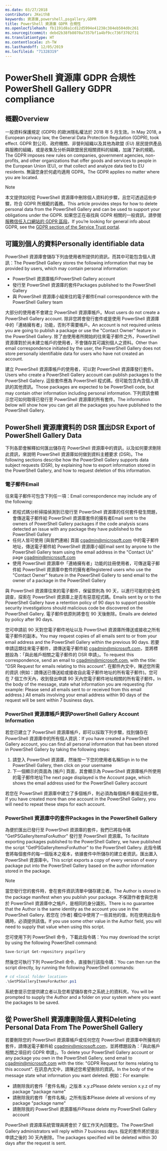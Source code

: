 ```yaml
---
ms.date: 03/27/2018
contributor: JKeithB
keywords: 資源庫,powershell,psgallery,GDPR
title: PowerShell 資源庫 GDPR 合規性
ms.openlocfilehash: fb1191d8a1cd12d5994e41238c384eb504d0c261
ms.sourcegitcommit: debd2b38fb8070a7357bf1a4bf9cc736f3702f31
ms.translationtype: HT
ms.contentlocale: zh-TW
ms.lasthandoff: 12/05/2019
ms.locfileid: "71328319"
---
```

# <a name="powershell-gallery-gdpr-compliance"></a><span data-ttu-id="e90d9-103">PowerShell 資源庫 GDPR 合規性</span><span class="sxs-lookup"><span data-stu-id="e90d9-103">PowerShell Gallery GDPR compliance</span></span>

## <a name="overview"></a><span data-ttu-id="e90d9-104">概觀</span><span class="sxs-lookup"><span data-stu-id="e90d9-104">Overview</span></span>

<span data-ttu-id="e90d9-105">一般資料保護規定 (GDPR) 的歐洲隱私權法於 2018 年 5 月生效。</span><span class="sxs-lookup"><span data-stu-id="e90d9-105">In May 2018, a European privacy law, the General Data Protection Regulation (GDPR), took effect.</span></span>
<span data-ttu-id="e90d9-106">GDPR 對公司、政府機關、非營利組織以及其他為歐盟 (EU) 居民提供產品與服務的組織，或是收集及分析與歐盟居民相關資料的組織，加諸了新的規範。</span><span class="sxs-lookup"><span data-stu-id="e90d9-106">The GDPR imposes new rules on companies, government agencies, non-profits, and other organizations that offer goods and services to people in the European Union (EU), or that collect and analyze data tied to EU residents.</span></span>
<span data-ttu-id="e90d9-107">無論您身於何處均適用 GDPR。</span><span class="sxs-lookup"><span data-stu-id="e90d9-107">The GDPR applies no matter where you are located.</span></span>

> [!NOTE]
> <span data-ttu-id="e90d9-108">本文提供如何從 PowerShell 資源庫中刪除個人資料的步驟，且您可透過這些步驟，符合 GDPR 所規範的義務。</span><span class="sxs-lookup"><span data-stu-id="e90d9-108">This article provides steps for how to delete personal data from the PowerShell Gallery and can be used to support your obligations under the GDPR.</span></span> <span data-ttu-id="e90d9-109">如果您正在尋找與 GDPR 相關的一般資訊，請參閱[服務信任入口網站的 GDPR 區段](https://servicetrust.microsoft.com/ViewPage/GDPRGetStarted)。</span><span class="sxs-lookup"><span data-stu-id="e90d9-109">If you’re looking for general info about GDPR, see the [GDPR section of the Service Trust portal](https://servicetrust.microsoft.com/ViewPage/GDPRGetStarted).</span></span>

## <a name="personally-identifiable-data"></a><span data-ttu-id="e90d9-110">可識別個人的資料</span><span class="sxs-lookup"><span data-stu-id="e90d9-110">Personally identifiable data</span></span>

<span data-ttu-id="e90d9-111">PowerShell 資源庫會儲存下列由使用者所提供的資訊，而其中可能包含個人資訊：</span><span class="sxs-lookup"><span data-stu-id="e90d9-111">The PowerShell Gallery stores the following information that may be provided by users, which may contain personal information:</span></span>

- <span data-ttu-id="e90d9-112">PowerShell 資源庫帳戶</span><span class="sxs-lookup"><span data-stu-id="e90d9-112">PowerShell Gallery account</span></span>
- <span data-ttu-id="e90d9-113">發行至 PowerShell 資源庫的套件</span><span class="sxs-lookup"><span data-stu-id="e90d9-113">Packages published to the PowerShell Gallery</span></span>
- <span data-ttu-id="e90d9-114">與 PowerShell 資源庫小組來往的電子郵件</span><span class="sxs-lookup"><span data-stu-id="e90d9-114">Email correspondence with the PowerShell Gallery team</span></span>

<span data-ttu-id="e90d9-115">大部分的使用者不會建立 PowerShell 資源庫帳戶。</span><span class="sxs-lookup"><span data-stu-id="e90d9-115">Most users do not create a PowerShell Gallery account.</span></span>
<span data-ttu-id="e90d9-116">除非您將會發行套件或是使用 PowerShell 資源庫中的「連絡擁有者」功能，否則不需要帳戶。</span><span class="sxs-lookup"><span data-stu-id="e90d9-116">An account is not required unless you are going to publish a package or use the "Contact Owner" feature in the PowerShell Gallery.</span></span>
<span data-ttu-id="e90d9-117">除了由使用者所開始的往來電子郵件之外，PowerShell 資源庫對於尚未建立帳戶的使用者，不會儲存其可識別個人之資料。</span><span class="sxs-lookup"><span data-stu-id="e90d9-117">Other than email correspondence initiated by the user, the PowerShell Gallery does not store personally identifiable data for users who have not created an account.</span></span>

<span data-ttu-id="e90d9-118">建立 PowerShell 資源庫帳戶的使用者，可以對 PowerShell 資源庫發行套件。</span><span class="sxs-lookup"><span data-stu-id="e90d9-118">Users who create a PowerShell Gallery account can publish packages to the PowerShell Gallery.</span></span>
<span data-ttu-id="e90d9-119">這些套件應為 PowerShell 程式碼，但可能包含內含個人資訊的其他資訊。</span><span class="sxs-lookup"><span data-stu-id="e90d9-119">Those packages are expected to be PowerShell code, but may contain other information including personal information.</span></span>
<span data-ttu-id="e90d9-120">下列資訊會顯示您可如何取得已發行至 PowerShell 資源庫的所有套件。</span><span class="sxs-lookup"><span data-stu-id="e90d9-120">The information below will show how you can get all the packages you have published to the PowerShell Gallery.</span></span>

## <a name="dsr-export-of-powershell-gallery-data"></a><span data-ttu-id="e90d9-121">PowerShell 資源庫資料的 DSR 匯出</span><span class="sxs-lookup"><span data-stu-id="e90d9-121">DSR Export of PowerShell Gallery Data</span></span>

<span data-ttu-id="e90d9-122">下列各節會解釋如何匯出儲存在 PowerShell 資源庫中的資訊，以及如何要求刪除此資訊，來說明 PowerShell 資源庫如何做到資料主體要求 (DSR)。</span><span class="sxs-lookup"><span data-stu-id="e90d9-122">The following sections describe how the PowerShell Gallery supports data subject requests (DSR), by explaining how to export information stored in the PowerShell Gallery, and how to request deletion of this information.</span></span>

### <a name="email"></a><span data-ttu-id="e90d9-123">電子郵件</span><span class="sxs-lookup"><span data-stu-id="e90d9-123">Email</span></span>

<span data-ttu-id="e90d9-124">往來電子郵件可包含下列任一項：</span><span class="sxs-lookup"><span data-stu-id="e90d9-124">Email correspondence may include any of the following:</span></span>

- <span data-ttu-id="e90d9-125">若程式碼分析掃描偵測到已發行至 PowerShell 資源庫的任何套件發生問題，會傳送電子郵件給 PowerShell 資源庫套件的擁有者</span><span class="sxs-lookup"><span data-stu-id="e90d9-125">Email sent to the owners of PowerShell Gallery packages if the code analysis scans detected an issue with any package they have published to the PowerShell Gallery</span></span>
- <span data-ttu-id="e90d9-126">任何人皆可使用 [與我們連絡] 頁面 [cgadmin@microsoft.com](mailto:cgadmin@microsoft.com) 中的電子郵件地址，傳送電子郵件給 PowerShell 資源庫小組</span><span class="sxs-lookup"><span data-stu-id="e90d9-126">Email sent by anyone to the PowerShell Gallery team using the email address in the "Contact Us" page [cgadmin@microsoft.com](mailto:cgadmin@microsoft.com)</span></span>
- <span data-ttu-id="e90d9-127">使用 PowerShell 資源庫中「連絡擁有者」功能的註冊使用者，可傳送電子郵件給 PowerShell 資源庫中套件的擁有者</span><span class="sxs-lookup"><span data-stu-id="e90d9-127">Registered users who use the "Contact Owner" feature in the PowerShell Gallery to send email to the owner of a package in the PowerShell Gallery</span></span>

<span data-ttu-id="e90d9-128">與 PowerShell 資源庫往來的電子郵件，保留原則為 90 天，以進行可能的安全性調查，探索在 PowerShell 資源庫上是否有惡意程式碼。</span><span class="sxs-lookup"><span data-stu-id="e90d9-128">Emails sent by or to the PowerShell Gallery have a retention policy of 90 days to support possible security investigations should malicious code be discovered on the PowerShell Gallery.</span></span>
<span data-ttu-id="e90d9-129">電子郵件依原則將會在 90 天後刪除。</span><span class="sxs-lookup"><span data-stu-id="e90d9-129">Emails are deleted by policy after 90 days.</span></span>

<span data-ttu-id="e90d9-130">您可申請前 90 天對您電子郵件地址以及 PowerShell 資源庫所傳送或接收之所有電子郵件的副本。</span><span class="sxs-lookup"><span data-stu-id="e90d9-130">You may request copies of all emails sent to or from your email address and the PowerShell Gallery within the previous 90 days.</span></span>
<span data-ttu-id="e90d9-131">若要申請這類往來電子郵件，請傳送電子郵件給 [cgadmin@microsoft.com](mailto:cgadmin@microsoft.com)，並將標題設為：「與此帳戶相關之電子郵件的 DSR 申請」。</span><span class="sxs-lookup"><span data-stu-id="e90d9-131">To request this correspondence, send an email to [cgadmin@microsoft.com](mailto:cgadmin@microsoft.com), with the title: "DSR Request for emails relating to this account".</span></span>
<span data-ttu-id="e90d9-132">在郵件內文中，陳述您所需的資訊 (例如：請傳送已傳送給或接收自此電子郵件地址的所有電子郵件)。您可在 7 個工作天內，收到發出申請 90 天內您電子郵件地址相關的所有電子郵件。</span><span class="sxs-lookup"><span data-stu-id="e90d9-132">In the body of the message, state what information you are requesting (for example: Please send all emails sent to or received from this email address.) All emails involving your email address within 90 days of the request will be sent within 7 business days.</span></span>

### <a name="powershell-gallery-account-information"></a><span data-ttu-id="e90d9-133">PowerShell 資源庫帳戶資訊</span><span class="sxs-lookup"><span data-stu-id="e90d9-133">PowerShell Gallery Account Information</span></span>

<span data-ttu-id="e90d9-134">若您已建立了 PowerShell 資源庫帳戶，即可以採取下列步驟，找到儲存在 PowerShell 資源庫中的所有個人資訊：</span><span class="sxs-lookup"><span data-stu-id="e90d9-134">If you have created a PowerShell Gallery account, you can find all personal information that has been stored in PowerShell Gallery by taking the following steps:</span></span>

1. <span data-ttu-id="e90d9-135">請登入 PowerShell 資源庫，然後按一下您的使用者名稱</span><span class="sxs-lookup"><span data-stu-id="e90d9-135">Sign in to the PowerShell Gallery, then click on your username</span></span>
2. <span data-ttu-id="e90d9-136">下一個顯示的頁面為 [帳戶] 頁面，其會顯示為 PowerShell 資源庫帳戶所使用的電子郵件地址</span><span class="sxs-lookup"><span data-stu-id="e90d9-136">The next page displayed is the Account page, which shows the email address used for the PowerShell Gallery account</span></span>

<span data-ttu-id="e90d9-137">若您在 PowerShell 資源庫中建立了多個帳戶，則必須為每個帳戶重複這些步驟。</span><span class="sxs-lookup"><span data-stu-id="e90d9-137">If you have created more than one account in the PowerShell Gallery, you will need to repeat these steps for each account.</span></span>

### <a name="packages-in-the-powershell-gallery"></a><span data-ttu-id="e90d9-138">PowerShell 資源庫中的套件</span><span class="sxs-lookup"><span data-stu-id="e90d9-138">Packages in the PowerShell Gallery</span></span>

<span data-ttu-id="e90d9-139">為便於匯出已發行至 PowerShell 資源庫的套件，我們已將指令碼 "GetPSGalleryItemsForAuthor" 發行至 PowerShell 資源庫。</span><span class="sxs-lookup"><span data-stu-id="e90d9-139">To facilitate exporting packages published to the PowerShell Gallery, we have published the script "GetPSGalleryItemsForAuthor" to the PowerShell Gallery.</span></span>
<span data-ttu-id="e90d9-140">此指令碼會將每個套件的每一個版本之複本，依據套件中所儲存的建立者資訊，匯出置入 PowerShell 資源庫中。</span><span class="sxs-lookup"><span data-stu-id="e90d9-140">This script exports a copy of every version of every package put into the PowerShell Gallery based on the author information stored in the package.</span></span>

> [!NOTE]
> <span data-ttu-id="e90d9-141">當您發行您的套件時，會在套件資訊清單中儲存建立者。</span><span class="sxs-lookup"><span data-stu-id="e90d9-141">The Author is stored in the package manifest when you publish your package.</span></span>
> <span data-ttu-id="e90d9-142">不保證作者會與您用於 PowerShell 資源庫中之帳戶，是相同的身分識別。</span><span class="sxs-lookup"><span data-stu-id="e90d9-142">There is no guarantee that the Author is the same identity as the account you use in the PowerShell Gallery.</span></span>
> <span data-ttu-id="e90d9-143">若您在 [作者] 欄位中使用了一些其他的值，則在使用此指令碼時，必須提供該值。</span><span class="sxs-lookup"><span data-stu-id="e90d9-143">If you use some other value in the Author field, you will need to supply that value when using this script.</span></span>

<span data-ttu-id="e90d9-144">您可使用下列 PowerShell 命令，下載此指令碼：</span><span class="sxs-lookup"><span data-stu-id="e90d9-144">You may download the script by using the following PowerShell command:</span></span>

```powershell
Save-Script Get-repository psgallery
```

<span data-ttu-id="e90d9-145">然後您可執行下列 PowerShell 命令，直接執行該指令碼：</span><span class="sxs-lookup"><span data-stu-id="e90d9-145">You can then run the script directly, by running the following PowerShell commands:</span></span>

```powershell
# cd <local folder location>
.\GetPSGalleryItemsForAuthor.ps1
```

<span data-ttu-id="e90d9-146">系統會提示您提供建立者以及您希望儲存套件之系統上的資料夾。</span><span class="sxs-lookup"><span data-stu-id="e90d9-146">You will be prompted to supply the Author and a folder on your system where you want the packages to be saved.</span></span>

## <a name="deleting-personal-data-from-the-powershell-gallery"></a><span data-ttu-id="e90d9-147">從 PowerShell 資源庫刪除個人資料</span><span class="sxs-lookup"><span data-stu-id="e90d9-147">Deleting Personal Data From The PowerShell Gallery</span></span>

<span data-ttu-id="e90d9-148">若要刪除您的 PowerShell 資源庫帳戶或任何您在 PowerShell 資源庫中所擁有的套件，請傳送電子郵件給 cgadmin@microsoft.com，並將標題設為：「與此帳戶相關之項目的 GDPR 申請」。</span><span class="sxs-lookup"><span data-stu-id="e90d9-148">To delete your PowerShell Gallery account or any package you own in the PowerShell Gallery, send email to cgadmin@microsoft.com with the title: "GDPR Request for items relating to this account".</span></span>
<span data-ttu-id="e90d9-149">在訊息內文中，請陳述您希望刪除的資訊。</span><span class="sxs-lookup"><span data-stu-id="e90d9-149">In the body of the message state what information you want deleted.</span></span> <span data-ttu-id="e90d9-150">例如：</span><span class="sxs-lookup"><span data-stu-id="e90d9-150">For example:</span></span>

- <span data-ttu-id="e90d9-151">請刪除我的套件「套件名稱」之版本 x.y.z</span><span class="sxs-lookup"><span data-stu-id="e90d9-151">Please delete version x.y.z of my package "package name"</span></span>
- <span data-ttu-id="e90d9-152">請刪除我的套件「套件名稱」之所有版本</span><span class="sxs-lookup"><span data-stu-id="e90d9-152">Please delete all versions of my package "package name"</span></span>
- <span data-ttu-id="e90d9-153">請刪除我的 PowerShell 資源庫帳戶</span><span class="sxs-lookup"><span data-stu-id="e90d9-153">Please delete my PowerShell Gallery account</span></span>

<span data-ttu-id="e90d9-154">PowerShell 資源庫系統管理員將會於 7 個工作天內回覆您。</span><span class="sxs-lookup"><span data-stu-id="e90d9-154">The PowerShell Gallery administrators will reply within 7 business days.</span></span>
<span data-ttu-id="e90d9-155">指定的套件將於提出申請之後的 30 天內刪除。</span><span class="sxs-lookup"><span data-stu-id="e90d9-155">The packages specified will be deleted within 30 days after the request is sent.</span></span>
